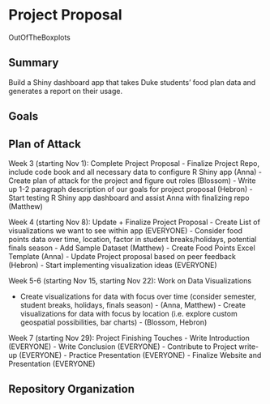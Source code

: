 Project Proposal
================
OutOfTheBoxplots

## Summary

Build a Shiny dashboard app that takes Duke students’ food plan data and
generates a report on their usage.

## Goals

## Plan of Attack

Week 3 (starting Nov 1): Complete Project Proposal - Finalize Project
Repo, include code book and all necessary data to configure R Shiny app
(Anna) - Create plan of attack for the project and figure out roles
(Blossom) - Write up 1-2 paragraph description of our goals for project
proposal (Hebron) - Start testing R Shiny app dashboard and assist Anna
with finalizing repo (Matthew)

Week 4 (starting Nov 8): Update + Finalize Project Proposal - Create
List of visualizations we want to see within app (EVERYONE) - Consider
food points data over time, location, factor in student breaks/holidays,
potential finals season - Add Sample Dataset (Matthew) - Create Food
Points Excel Template (Anna) - Update Project proposal based on peer
feedback (Hebron) - Start implementing visualization ideas (EVERYONE)

Week 5-6 (starting Nov 15, starting Nov 22): Work on Data Visualizations
- Create visualizations for data with focus over time (consider
semester, student breaks, holidays, finals season) - (Anna, Matthew) -
Create visualizations for data with focus by location (i.e. explore
custom geospatial possibilities, bar charts) - (Blossom, Hebron)

Week 7 (starting Nov 29): Project Finishing Touches - Write Introduction
(EVERYONE) - Write Conclusion (EVERYONE) - Contribute to Project
write-up (EVERYONE) - Practice Presentation (EVERYONE) - Finalize
Website and Presentation (EVERYONE)

## Repository Organization
